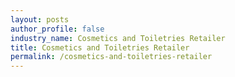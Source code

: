 ```yaml
---
layout: posts 
author_profile: false 
industry_name: Cosmetics and Toiletries Retailer
title: Cosmetics and Toiletries Retailer
permalink: /cosmetics-and-toiletries-retailer
---
```

